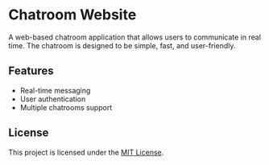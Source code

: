 # Chatroom Website

A web-based chatroom application that allows users to communicate in real time. The chatroom is designed to be simple, fast, and user-friendly.

## Features

- Real-time messaging
- User authentication
- Multiple chatrooms support

## License

This project is licensed under the [MIT License](LICENSE).
